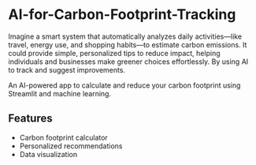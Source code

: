 # AI-for-Carbon-Footprint-Tracking
 Imagine a smart system that automatically analyzes daily activities—like travel, energy use, and shopping habits—to estimate carbon emissions. It could provide simple, personalized tips to reduce impact, helping individuals and businesses make greener choices effortlessly. By using AI to track and suggest improvements.

An AI-powered app to calculate and reduce your carbon footprint using Streamlit and machine learning.

## Features
- Carbon footprint calculator
- Personalized recommendations
- Data visualization

